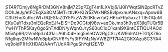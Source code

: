 $START$Dmjy6NgRrDM3GNV8njM723pPZgT4m1LXVbj6/iJ0iYWqtSiN2pcRTvZDOhJeJy/etFCEqXx8OM5MT+ttIvK+KI2r5ZWxNRSBvlpvxnuANsxq+Apxw6BC3UEboXuRczWt+9QESfaZ0Y5PkzW2li0KIcw7pQjH6kxFRy5axzTTIEiOQoMEKuCaY1dxs3nIEQeRoEJf+ElSHDq9OGfpj98tv+aqOkJmp3h3vpX3jIqTUQr5BYwHYThP5KayOgoShTXdDN/yWqnOJryS60uC1qO1xanl9X9ntCETlQU4AOdM5iAp6R/zVmRpiLr431a+A6hi04Hmg5eIeOWzRgCSL/KW9nIrAO+TGtjX76oNfgIhqv2MfwNVc8pfpGN/f6YsFs3fFYMzNyVW8ZPT7I4A2GKXAzu8C3YA4vq9oldP1HtXHDADAArrT/UdKRiPguShYqH2$END$